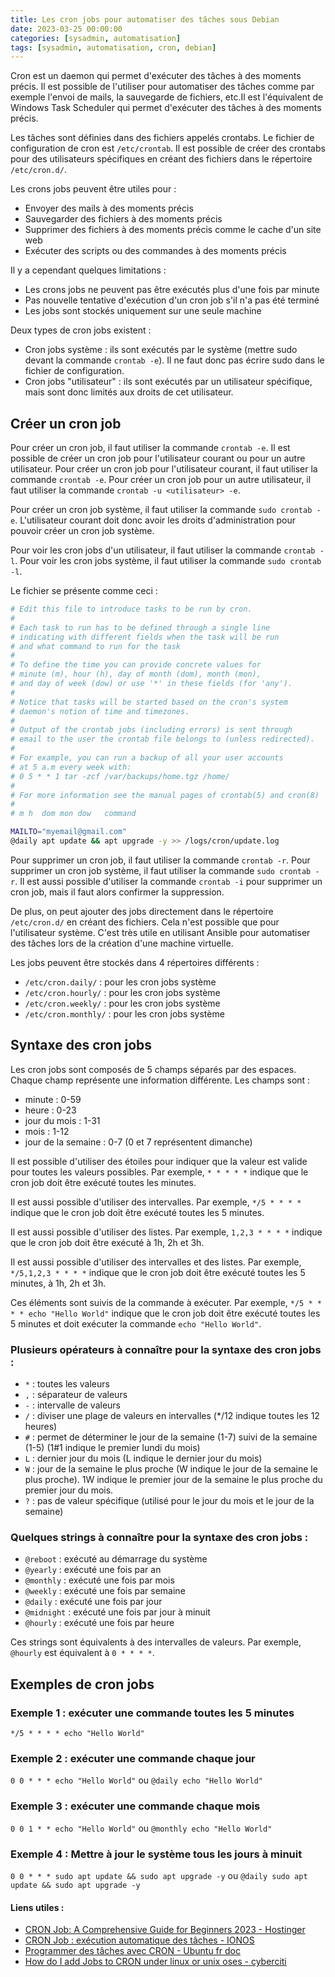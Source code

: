 ```yaml
---
title: Les cron jobs pour automatiser des tâches sous Debian
date: 2023-03-25 00:00:00  
categories: [sysadmin, automatisation]
tags: [sysadmin, automatisation, cron, debian]
---
```


Cron est un daemon qui permet d'exécuter des tâches à des moments précis. Il est possible de l'utiliser pour automatiser des tâches comme par exemple l'envoi de mails, la sauvegarde de fichiers, etc.Il est l'équivalent de Windows Task Scheduler qui permet d'exécuter des tâches à des moments précis.

Les tâches sont définies dans des fichiers appelés crontabs. Le fichier de configuration de cron est `/etc/crontab`. Il est possible de créer des crontabs pour des utilisateurs spécifiques en créant des fichiers dans le répertoire `/etc/cron.d/`.

Les crons jobs peuvent être utiles pour : 
- Envoyer des mails à des moments précis
- Sauvegarder des fichiers à des moments précis
- Supprimer des fichiers à des moments précis comme le cache d'un site web
- Exécuter des scripts ou des commandes à des moments précis

Il y a cependant quelques limitations : 
- Les crons jobs ne peuvent pas être exécutés plus d'une fois par minute
- Pas nouvelle tentative d'exécution d'un cron job s'il n'a pas été terminé
- Les jobs sont stockés uniquement sur une seule machine

Deux types de cron jobs existent :

- Cron jobs système : ils sont exécutés par le système (mettre sudo devant la commande `crontab -e`). Il ne faut donc pas écrire sudo dans le fichier de configuration.
- Cron jobs "utilisateur" : ils sont exécutés par un utilisateur spécifique, mais sont donc limités aux droits de cet utilisateur.

## Créer un cron job

Pour créer un cron job, il faut utiliser la commande `crontab -e`. Il est possible de créer un cron job pour l'utilisateur courant ou pour un autre utilisateur. Pour créer un cron job pour l'utilisateur courant, il faut utiliser la commande `crontab -e`. Pour créer un cron job pour un autre utilisateur, il faut utiliser la commande `crontab -u <utilisateur> -e`.

Pour créer un cron job système, il faut utiliser la commande `sudo crontab -e`. L'utilisateur courant doit donc avoir les droits d'administration pour pouvoir créer un cron job système.

Pour voir les cron jobs d'un utilisateur, il faut utiliser la commande `crontab -l`. Pour voir les cron jobs système, il faut utiliser la commande `sudo crontab -l`.

Le fichier se présente comme ceci : 

```bash
# Edit this file to introduce tasks to be run by cron.
#
# Each task to run has to be defined through a single line
# indicating with different fields when the task will be run
# and what command to run for the task
#
# To define the time you can provide concrete values for
# minute (m), hour (h), day of month (dom), month (mon),
# and day of week (dow) or use '*' in these fields (for 'any').
#
# Notice that tasks will be started based on the cron's system
# daemon's notion of time and timezones.
#
# Output of the crontab jobs (including errors) is sent through
# email to the user the crontab file belongs to (unless redirected).
#
# For example, you can run a backup of all your user accounts
# at 5 a.m every week with:
# 0 5 * * 1 tar -zcf /var/backups/home.tgz /home/
#
# For more information see the manual pages of crontab(5) and cron(8)
#
# m h  dom mon dow   command

MAILTO="myemail@gmail.com"
@daily apt update && apt upgrade -y >> /logs/cron/update.log
```

Pour supprimer un cron job, il faut utiliser la commande `crontab -r`. Pour supprimer un cron job système, il faut utiliser la commande `sudo crontab -r`. Il est aussi possible d'utiliser la commande `crontab -i` pour supprimer un cron job, mais il faut alors confirmer la suppression.

De plus, on peut ajouter des jobs directement dans le répertoire `/etc/cron.d/` en créant des fichiers. Cela n'est possible que pour l'utilisateur système. C'est très utile en utilisant Ansible pour automatiser des tâches lors de la création d'une machine virtuelle.

Les jobs peuvent être stockés dans 4 répertoires différents :
- `/etc/cron.daily/` : pour les cron jobs système
- `/etc/cron.hourly/` : pour les cron jobs système
- `/etc/cron.weekly/` : pour les cron jobs système
- `/etc/cron.monthly/` : pour les cron jobs système

## Syntaxe des cron jobs

Les cron jobs sont composés de 5 champs séparés par des espaces. Chaque champ représente une information différente. Les champs sont :

- minute : 0-59
- heure : 0-23
- jour du mois : 1-31
- mois : 1-12
- jour de la semaine : 0-7 (0 et 7 représentent dimanche)

Il est possible d'utiliser des étoiles pour indiquer que la valeur est valide pour toutes les valeurs possibles. Par exemple, `* * * * *` indique que le cron job doit être exécuté toutes les minutes.

Il est aussi possible d'utiliser des intervalles. Par exemple, `*/5 * * * *` indique que le cron job doit être exécuté toutes les 5 minutes.

Il est aussi possible d'utiliser des listes. Par exemple, `1,2,3 * * * *` indique que le cron job doit être exécuté à 1h, 2h et 3h.

Il est aussi possible d'utiliser des intervalles et des listes. Par exemple, `*/5,1,2,3 * * * *` indique que le cron job doit être exécuté toutes les 5 minutes, à 1h, 2h et 3h.

Ces éléments sont suivis de la commande à exécuter. Par exemple, `*/5 * * * * echo "Hello World"` indique que le cron job doit être exécuté toutes les 5 minutes et doit exécuter la commande `echo "Hello World"`.

### Plusieurs opérateurs à connaître pour la syntaxe des cron jobs :
- `*` : toutes les valeurs
- `,` : séparateur de valeurs
- `-` : intervalle de valeurs
- `/` : diviser une plage de valeurs en intervalles (*/12 indique toutes les 12 heures)
- `#` : permet de déterminer le jour de la semaine (1-7) suivi de la semaine (1-5) (1#1 indique le premier lundi du mois)
- `L` : dernier jour du mois (L indique le dernier jour du mois)	
- `W` : jour de la semaine le plus proche (W indique le jour de la semaine le plus proche). 1W indique le premier jour de la semaine le plus proche du premier jour du mois.
- `?` : pas de valeur spécifique (utilisé pour le jour du mois et le jour de la semaine)

### Quelques strings à connaître pour la syntaxe des cron jobs :
- `@reboot` : exécuté au démarrage du système
- `@yearly` : exécuté une fois par an
- `@monthly` : exécuté une fois par mois
- `@weekly` : exécuté une fois par semaine
- `@daily` : exécuté une fois par jour
- `@midnight` : exécuté une fois par jour à minuit
- `@hourly` : exécuté une fois par heure

Ces strings sont équivalents à des intervalles de valeurs. Par exemple, `@hourly` est équivalent à `0 * * * *`.

## Exemples de cron jobs

### Exemple 1 : exécuter une commande toutes les 5 minutes

`*/5 * * * * echo "Hello World"`

### Exemple 2 : exécuter une commande chaque jour

`0 0 * * * echo "Hello World"` ou `@daily echo "Hello World"`

### Exemple 3 : exécuter une commande chaque mois

`0 0 1 * * echo "Hello World"` ou `@monthly echo "Hello World"`

### Exemple 4 : Mettre à jour le système tous les jours à minuit

`0 0 * * * sudo apt update && sudo apt upgrade -y` ou `@daily sudo apt update && sudo apt upgrade -y`

#### Liens utiles : 

- [CRON Job: A Comprehensive Guide for Beginners 2023 - Hostinger](https://www.hostinger.com/tutorials/cron-job)
- [CRON Job : exécution automatique des tâches - IONOS](https://www.ionos.fr/digitalguide/hebergement/aspects-techniques/cron-job/)
- [Programmer des tâches avec CRON - Ubuntu fr doc](https://doc.ubuntu-fr.org/cron)
- [How do I add Jobs to CRON under linux or unix oses - cyberciti](https://www.cyberciti.biz/faq/how-do-i-add-jobs-to-cron-under-linux-or-unix-oses/)